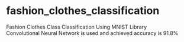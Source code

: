 # fashion_clothes_classification
Fashion Clothes Class Classification Using MNIST Library<br>
Convolutional Neural Network is used and achieved accuracy is 91.8%
